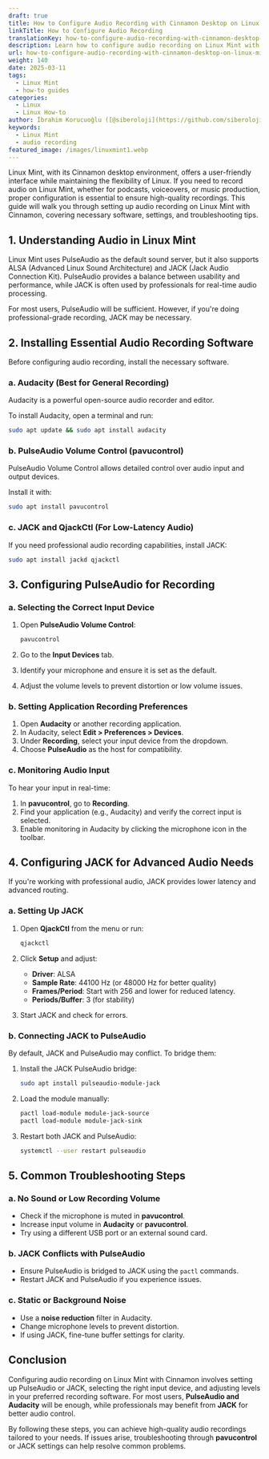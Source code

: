 ```yaml
---
draft: true
title: How to Configure Audio Recording with Cinnamon Desktop on Linux Mint
linkTitle: How to Configure Audio Recording
translationKey: how-to-configure-audio-recording-with-cinnamon-desktop-on-linux-mint
description: Learn how to configure audio recording on Linux Mint with Cinnamon.
url: how-to-configure-audio-recording-with-cinnamon-desktop-on-linux-mint
weight: 140
date: 2025-03-11
tags:
  - Linux Mint
  - how-to guides
categories:
  - Linux
  - Linux How-to
author: İbrahim Korucuoğlu ([@siberoloji](https://github.com/siberoloji))
keywords:
  - Linux Mint
  - audio recording
featured_image: /images/linuxmint1.webp
---
```

Linux Mint, with its Cinnamon desktop environment, offers a user-friendly interface while maintaining the flexibility of Linux. If you need to record audio on Linux Mint, whether for podcasts, voiceovers, or music production, proper configuration is essential to ensure high-quality recordings. This guide will walk you through setting up audio recording on Linux Mint with Cinnamon, covering necessary software, settings, and troubleshooting tips.

## 1. Understanding Audio in Linux Mint

Linux Mint uses PulseAudio as the default sound server, but it also supports ALSA (Advanced Linux Sound Architecture) and JACK (Jack Audio Connection Kit). PulseAudio provides a balance between usability and performance, while JACK is often used by professionals for real-time audio processing.

For most users, PulseAudio will be sufficient. However, if you're doing professional-grade recording, JACK may be necessary.

## 2. Installing Essential Audio Recording Software

Before configuring audio recording, install the necessary software.

### a. Audacity (Best for General Recording)

Audacity is a powerful open-source audio recorder and editor.

To install Audacity, open a terminal and run:

```bash
sudo apt update && sudo apt install audacity
```

### b. PulseAudio Volume Control (pavucontrol)

PulseAudio Volume Control allows detailed control over audio input and output devices.

Install it with:

```bash
sudo apt install pavucontrol
```

### c. JACK and QjackCtl (For Low-Latency Audio)

If you need professional audio recording capabilities, install JACK:

```bash
sudo apt install jackd qjackctl
```

## 3. Configuring PulseAudio for Recording

### a. Selecting the Correct Input Device

1. Open **PulseAudio Volume Control**:

   ```bash
   pavucontrol
   ```

2. Go to the **Input Devices** tab.
3. Identify your microphone and ensure it is set as the default.
4. Adjust the volume levels to prevent distortion or low volume issues.

### b. Setting Application Recording Preferences

1. Open **Audacity** or another recording application.
2. In Audacity, select **Edit > Preferences > Devices**.
3. Under **Recording**, select your input device from the dropdown.
4. Choose **PulseAudio** as the host for compatibility.

### c. Monitoring Audio Input

To hear your input in real-time:

1. In **pavucontrol**, go to **Recording**.
2. Find your application (e.g., Audacity) and verify the correct input is selected.
3. Enable monitoring in Audacity by clicking the microphone icon in the toolbar.

## 4. Configuring JACK for Advanced Audio Needs

If you're working with professional audio, JACK provides lower latency and advanced routing.

### a. Setting Up JACK

1. Open **QjackCtl** from the menu or run:

   ```bash
   qjackctl
   ```

2. Click **Setup** and adjust:
   - **Driver**: ALSA
   - **Sample Rate**: 44100 Hz (or 48000 Hz for better quality)
   - **Frames/Period**: Start with 256 and lower for reduced latency.
   - **Periods/Buffer**: 3 (for stability)
3. Start JACK and check for errors.

### b. Connecting JACK to PulseAudio

By default, JACK and PulseAudio may conflict. To bridge them:

1. Install the JACK PulseAudio bridge:

   ```bash
   sudo apt install pulseaudio-module-jack
   ```

2. Load the module manually:

   ```bash
   pactl load-module module-jack-source
   pactl load-module module-jack-sink
   ```

3. Restart both JACK and PulseAudio:

   ```bash
   systemctl --user restart pulseaudio
   ```

## 5. Common Troubleshooting Steps

### a. No Sound or Low Recording Volume

- Check if the microphone is muted in **pavucontrol**.
- Increase input volume in **Audacity** or **pavucontrol**.
- Try using a different USB port or an external sound card.

### b. JACK Conflicts with PulseAudio

- Ensure PulseAudio is bridged to JACK using the `pactl` commands.
- Restart JACK and PulseAudio if you experience issues.

### c. Static or Background Noise

- Use a **noise reduction** filter in Audacity.
- Change microphone levels to prevent distortion.
- If using JACK, fine-tune buffer settings for clarity.

## Conclusion

Configuring audio recording on Linux Mint with Cinnamon involves setting up PulseAudio or JACK, selecting the right input device, and adjusting levels in your preferred recording software. For most users, **PulseAudio and Audacity** will be enough, while professionals may benefit from **JACK** for better audio control.

By following these steps, you can achieve high-quality audio recordings tailored to your needs. If issues arise, troubleshooting through **pavucontrol** or JACK settings can help resolve common problems.
